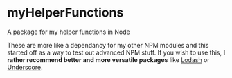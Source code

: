 # myHelperFunctions
 A package for my helper functions in Node

These are more like a dependancy for my other NPM modules and this started off as a way to test out advanced NPM stuff. If you wish to use this, **I rather recommend better and more versatile packages** like [Lodash](https://www.npmjs.com/package/lodash) or [Underscore](https://www.npmjs.com/package/underscore).
